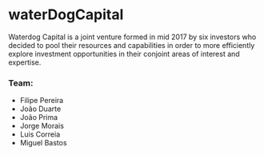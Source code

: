 <!-- TITLE: Waterdog Capital -->
<!-- SUBTITLE: The purpose of this Wiki is to agregate information regarding the waterDog Capital project -->

# waterDogCapital
Waterdog Capital is a joint venture formed in mid 2017 by six investors who decided to pool their resources and capabilities in order to more efficiently explore investment opportunities in their conjoint areas of interest and expertise.
### Team:
* Filipe Pereira
* João Duarte
* João Prima
* Jorge Morais
* Luis Correia
* Miguel Bastos

## 
